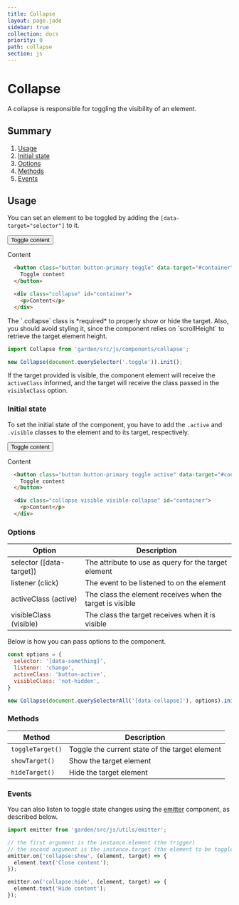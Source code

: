 ```yaml
---
title: Collapse
layout: page.jade
sidebar: true
collection: docs
priority: 0
path: collapse
section: js
---
```


# Collapse
<p class="lead" data-collapse-page>
  A collapse is responsible for toggling the visibility of an element.
</p>

## Summary
1. [Usage](#usage)
1. [Initial state](#initial-state)
1. [Options](#options)
1. [Methods](#methods)
1. [Events](#events)

## Usage

You can set an element to be toggled by adding the `[data-target="selector"]` to it.

<div class="example example-code">
  <button class="button button-primary toggle" data-target="#container-1">
    Toggle content
  </button>

  <div class="collapse" id="container-1">
    <p>Content</p>
  </div>
</div>

```html
  <button class="button button-primary toggle" data-target="#container">
    Toggle content
  </button>

  <div class="collapse" id="container">
    <p>Content</p>
  </div>
```
<p class="notification notification-warning">
  The `.collapse` class is *required* to properly show or hide the target.
  Also, you should avoid styling it, since the component relies on `scrollHeight` to retrieve the target element height.
</p>

```js
import Collapse from 'garden/src/js/components/collapse';

new Collapse(document.querySelector('.toggle')).init();
```

If the target provided is visible, the component element will receive the
`activeClass` informed, and the target will receive the class passed in the `visibleClass` option.

### Initial state

To set the initial state of the component, you have to add the `.active` and `.visible` classes to the element and to its target, respectively.

<div class="example example-code">
  <button class="button button-primary toggle active" data-target="#container-2">
    Toggle content
  </button>

  <div class="collapse visible visible-collapse" id="container-2">
    <p>Content</p>
  </div>
</div>

```html
  <button class="button button-primary toggle active" data-target="#container">
    Toggle content
  </button>

  <div class="collapse visible visible-collapse" id="container">
    <p>Content</p>
  </div>
```

### Options

| Option            | Description |
|-------------------|-------------|
| selector ([data-target])  | The attribute to use as query for the target element |
| listener (click) | The event to be listened to on the element |
| activeClass (active) | The class the element receives when the target is visible |
| visibleClass (visible) | The class the target receives when it is visible |

Below is how you can pass options to the component.

```js
const options = {
  selector: '[data-something]',
  listener: 'change',
  activeClass: 'button-active',
  visibleClass: 'not-hidden',
}

new Collapse(document.querySelectorAll('[data-collapse]'), options).init();
```

### Methods

| Method            | Description |
|-------------------|-------------|
| `toggleTarget()`  | Toggle the current state of the target element |
| `showTarget()` | Show the target element |
| `hideTarget()` | Hide the target element |

### Events

You can also listen to toggle state changes using the [emitter](emitter.html) component, as described below.

```js
import emitter from 'garden/src/js/utils/emitter';

// the first argument is the instance.element (the trigger)
// the second argument is the instance.target (the element to be toggled)
emitter.on('collapse:show', (element, target) => {
  element.text('Close content');
});

emitter.on('collapse:hide', (element, target) => {
  element.text('Hide content');
});
```
